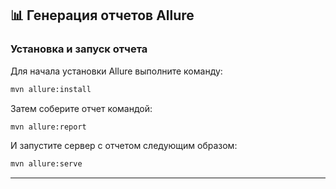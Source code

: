 ## 📊 Генерация отчетов Allure

### Установка и запуск отчета

Для начала установки Allure выполните команду:

```bash
mvn allure:install
```

Затем соберите отчет командой:

```bash
mvn allure:report
```

И запустите сервер с отчетом следующим образом:

```bash
mvn allure:serve
```

---
